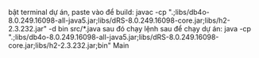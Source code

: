 bật terminal dự án, paste vào để build:
javac -cp ".;libs/db4o-8.0.249.16098-all-java5.jar;libs/dRS-8.0.249.16098-core.jar;libs/h2-2.3.232.jar" -d bin src/\*.java
sau đó chạy lệnh sau để chạy dự án:
java -cp ".;libs/db4o-8.0.249.16098-all-java5.jar;libs/dRS-8.0.249.16098-core.jar;libs/h2-2.3.232.jar;bin" Main
